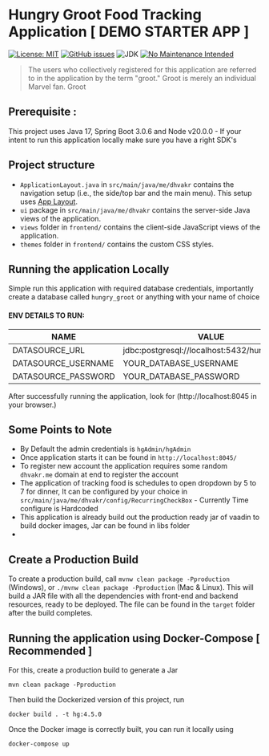 # Hungry Groot Food Tracking Application [ DEMO STARTER APP ]

[![License: MIT](https://img.shields.io/badge/License-MIT-yellow.svg)](https://github.com/dhvakr/Atm-Machine-Code/blob/main/LICENSE)
[![GitHub issues](https://img.shields.io/github/issues/dhvakr/Atm-Machine-Code)](https://github.com/dhvakr/HungryGroot/issues)
![JDK](https://img.shields.io/badge/JDK-%3E%3D%20v17-blue)
[![No Maintenance Intended](http://unmaintained.tech/badge.svg)](http://unmaintained.tech/)

> The users who collectively registered for this application are referred to in the application by the term "groot." Groot is merely an individual Marvel fan. Groot

## Prerequisite :
This project uses Java 17, Spring Boot 3.0.6 and Node v20.0.0 - If your intent to run this application locally make sure you have a right SDK's

## Project structure

- `ApplicationLayout.java` in `src/main/java/me/dhvakr` contains the navigation setup (i.e., the side/top bar and the main menu). This setup uses [App Layout](https://vaadin.com/docs/components/app-layout).
- `ui` package in `src/main/java/me/dhvakr` contains the server-side Java views of the application.
- `views` folder in `frontend/` contains the client-side JavaScript views of the application.
- `themes` folder in `frontend/` contains the custom CSS styles.

## Running the application Locally

Simple run this application with required database credentials, importantly create a database called `hungry_groot` or anything with your name of choice

#### ENV DETAILS TO RUN: 

| NAME                  | VALUE                                         |
|-----------------------|-----------------------------------------------|
| DATASOURCE_URL        | jdbc:postgresql://localhost:5432/hungry_groot |
| DATASOURCE_USERNAME   | YOUR_DATABASE_USERNAME                        |
| DATASOURCE_PASSWORD   | YOUR_DATABASE_PASSWORD                        |

After successfully running the application, look for (http://localhost:8045 in your browser.)

## Some Points to Note

- By Default the admin credentials is `hgAdmin/hgAdmin`
- Once application starts it can be found in `http://localhost:8045/`
- To register new account the application requires some random `dhvakr.me` domain at end to register the account
- The application of tracking food is schedules to open dropdown by 5 to 7 for dinner, It can be configured by your choice in `src/main/java/me/dhvakr/config/RecurringCheckBox` - Currently Time configure is Hardcoded
- This application is already build out the production ready jar of vaadin to build docker images, Jar can be found in libs folder
- 
## Create a Production Build

To create a production build, call `mvnw clean package -Pproduction` (Windows),
or `./mvnw clean package -Pproduction` (Mac & Linux).
This will build a JAR file with all the dependencies with front-end and backend resources, 
ready to be deployed. The file can be found in the `target` folder after the build completes.

## Running the application using Docker-Compose [ Recommended ]

For this, create a production build to generate a Jar 

```shell
mvn clean package -Pproduction
```

Then build the Dockerized version of this project, run
```
docker build . -t hg:4.5.0
```
Once the Docker image is correctly built, you can run it locally using

```
docker-compose up
```